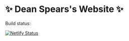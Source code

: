 # ✨ Dean Spears's Website ✨

Build status:

[![Netlify Status](https://api.netlify.com/api/v1/badges/ee857358-71e7-44e3-8b6d-e006be7216db/deploy-status)](https://app.netlify.com/sites/deanspears/deploys)
